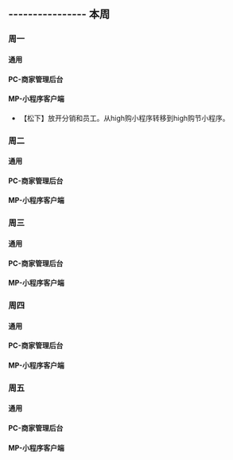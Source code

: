 ## ---------------- 本周

### 周一
#### 通用
#### PC-商家管理后台
#### MP-小程序客户端
* 【松下】放开分销和员工。从high购小程序转移到high购节小程序。

### 周二
#### 通用
#### PC-商家管理后台
#### MP-小程序客户端

### 周三
#### 通用
#### PC-商家管理后台
#### MP-小程序客户端

### 周四
#### 通用
#### PC-商家管理后台
#### MP-小程序客户端

### 周五
#### 通用
#### PC-商家管理后台
#### MP-小程序客户端
